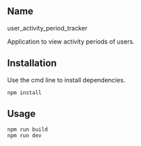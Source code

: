 ## Name
user_activity_period_tracker

Application to view activity periods of users. 


## Installation

Use the cmd line to install dependencies. 

```
npm install
```

## Usage

```
npm run build
npm run dev
```

